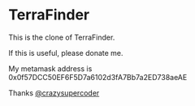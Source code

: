 # TerraFinder

This is the clone of TerraFinder.

If this is useful, please donate me.


My metamask address is
0x0f57DCC50EF6F5D7a6102d3fA7Bb7a2ED738aeAE

Thanks
[@crazysupercoder](https://github.com/crazysupercoder)